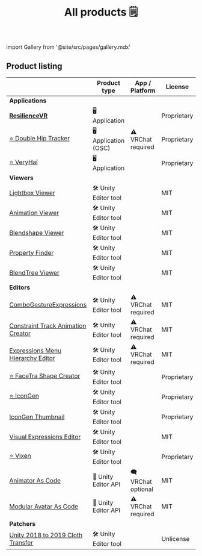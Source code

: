 ﻿---
title: All products 🗒️
sidebar_position: 1
hide_table_of_contents: true
hide_title: true
description: Documentation and gallery of Haï's tools and apps
---

import Gallery from '@site/src/pages/gallery.mdx'

<Gallery />

## Product listing

|                                                                                     | Product type          | App / Platform      | License     | Booth                                          |
|-------------------------------------------------------------------------------------|-----------------------|---------------------|-------------|------------------------------------------------|
| **Applications**                                                                    |                       |                     |             |                                                |
| [**ResilienceVR**](./resilience)                                                    | 🖥️ Application       |                     | Proprietary |                                                |
| [⭐ Double Hip Tracker](./products/double-hip-tracker)                               | 🖥️ Application (OSC) | ⚠️ VRChat required  | Proprietary |                                                |
| [⭐ VeryHaï](./products/very-h)                                                      | 🖥️️ Application      |                     | Proprietary |                                                |
| **Viewers**                                                                         |                       |                     |             |                                                |
| [Lightbox Viewer](./products/lightbox-viewer)                                       | 🛠️ Unity Editor tool |                     | MIT         | [Booth](https://hai-vr.booth.pm/items/3870813) |
| [Animation Viewer](./products/animation-viewer)                                     | 🛠️ Unity Editor tool |                     | MIT         | [Booth](https://hai-vr.booth.pm/items/3625699) |
| [Blendshape Viewer](./products/blendshape-viewer)                                   | 🛠️ Unity Editor tool |                     | MIT         | [Booth](https://hai-vr.booth.pm/items/3582541) |
| [Property Finder](./products/property-finder)                                       | 🛠️ Unity Editor tool |                     | MIT         |                                                |
| [BlendTree Viewer](./products/blendtree-viewer)                                     | 🛠️ Unity Editor tool |                     | MIT         |                                                |
| **Editors**                                                                         |                       |                     |             |                                                |
| [ComboGestureExpressions](./products/combo-gesture-expressions)                     | 🛠️ Unity Editor tool | ⚠️ VRChat required  | MIT         | [Booth](https://hai-vr.booth.pm/items/2219616) |
| [Constraint Track Animation Creator](./products/constraint-track-animation-creator) | 🛠️ Unity Editor tool | ⚠️ VRChat required  | MIT         | [Booth](https://hai-vr.booth.pm/items/3532857) |
| [Expressions Menu Hierarchy Editor](./products/expressions-menu-hierarchy-editor)   | 🛠️ Unity Editor tool | ⚠️ VRChat required  | MIT         | [Booth](https://hai-vr.booth.pm/items/3696355) |
| [⭐ FaceTra Shape Creator](./products/facetra-shape-creator)                         | 🛠️ Unity Editor tool |                     | Proprietary |                                                |
| [⭐ IconGen](./products/icon-gen)                                                    | 🛠️ Unity Editor tool |                     | Proprietary |                                                |
| [IconGen Thumbnail](./products/icon-gen#capture-thumbnails-for-vrchat-in-play-mode) | 🛠️ Unity Editor tool |                     | Proprietary | [Booth](https://hai-vr.booth.pm/items/5092126) |
| [Visual Expressions Editor](./products/visual-expressions-editor)                   | 🛠️ Unity Editor tool |                     | MIT         | [Booth](https://hai-vr.booth.pm/items/3708550) |
| [⭐ Vixen](./products/vixen)                                                         | 🛠️ Unity Editor tool |                     | Proprietary |                                                |
| [Animator As Code](./products/animator-as-code)                                     | 📐 Unity Editor API   | 🗨️ VRChat optional | MIT         |                                                |
| [Modular Avatar As Code](./products/animator-as-code/functions/modular-avatar)      | 📐 Unity Editor API   | ⚠️ VRChat required  | MIT         |                                                |
| **Patchers**                                                                        |                       |                     |             |                                                |
| [Unity 2018 to 2019 Cloth Transfer](./products/cloth-transfer)                      | 🛠️ Unity Editor tool |                     | Unlicense   | [Booth](https://hai-vr.booth.pm/items/3136328) |
